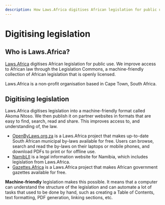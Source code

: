 ```yaml
---
description: How Laws.Africa digitises African legislation for public use.
---
```


# Digitising legislation

## Who is Laws.Africa?

[Laws.Africa](https://laws.africa) digitises African legislation for public use. We improve access to African law through the Legislation Commons, a machine-friendly collection of African legislation that is openly licensed.

Laws.Africa is a non-profit organisation based in Cape Town, South Africa.

## Digitising legislation

Laws.Africa digitises legislation into a machine-friendly format called Akoma Ntoso. We then publish it on partner websites in formats that are easy to find, search, read and share. This improves access to, and understanding of, the law.

* [OpenByLaws.org.za](https://openbylaws.org.za) is a Laws.Africa project that makes up-to-date South African municipal by-laws available for free. Users can browse, search and read the by-laws on their laptops or mobile phones, and download PDFs to print or for offline use.
* [NamibLII](https://namiblii.org) is a legal information website for Namibia, which includes legislation from Laws.Africa.
* [Gazettes.Africa](https://gazettes.africa) is a Laws.Africa project that makes African government gazettes available for free.

**Machine-friendly** legislation makes this possible. It means that a computer can understand the structure of the legislation and can automate a lot of tasks that used to be done by hand, such as creating a Table of Contents, text formatting, PDF generation, linking sections, etc.




